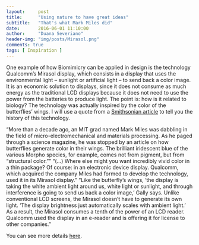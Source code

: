 ```yaml
---
layout:     post
title:      "Using nature to have great ideas"
subtitle:   "That's what Mark Miles did"
date:       2016-06-01 11:10:00
author:     "Duana Severiano"
header-img: "img/posts/Mirasol.png"
comments: true
tags: [ Inspiration ]
---
```


One example of how Biomimicry can be applied in design is the technology Qualcomm’s Mirasol display, which consists in a display that uses the environmental light – sunlight or artificial light – to send back a color image. It is an economic solution to displays, since it does not consume as much energy as the traditional LCD displays because it does not need to use the power from the batteries to produce light. The point is: how is it related to biology? The technology was actually inspired by the color of the butterflies’ wings. I will use a quote from a [Smithsonian article]( http://www.smithsonianmag.com/science-nature/how-biomimicry-is-inspiring-human-innovation-17924040/#UpVfl9ooKJfZJ1hR.99) to tell you the history of this technology. 

“More than a decade ago, an MIT grad named Mark Miles was dabbling in the field of micro-electromechanical and materials processing. As he paged through a science magazine, he was stopped by an article on how butterflies generate color in their wings. The brilliant iridescent blue of the various Morpho species, for example, comes not from pigment, but from “structural color.”” “(…) Where else might you want incredibly vivid color in a thin package? Of course: in an electronic device display. Qualcomm, which acquired the company Miles had formed to develop the technology, used it in its Mirasol display.” “Like the butterfly’s wings, ‘the display is taking the white ambient light around us, white light or sunlight, and through interference is going to send us back a color image,’ Gally says. Unlike conventional LCD screens, the Mirasol doesn’t have to generate its own light. ‘The display brightness just automatically scales with ambient light.’ As a result, the Mirasol consumes a tenth of the power of an LCD reader. Qualcomm used the display in an e-reader and is offering it for license to other companies.”

You can see more details [here](https://www.qualcomm.com/products/mirasol).
